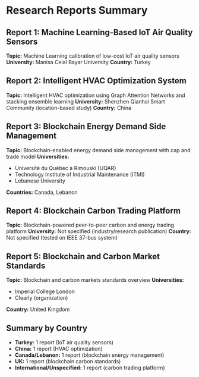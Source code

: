 # Research Reports Summary

## Report 1: Machine Learning-Based IoT Air Quality Sensors

**Topic:** Machine Learning calibration of low-cost IoT air quality sensors
**University:** Manisa Celal Bayar University
**Country:** Turkey

## Report 2: Intelligent HVAC Optimization System

**Topic:** Intelligent HVAC optimization using Graph Attention Networks and stacking ensemble learning
**University:** Shenzhen Qianhai Smart Community (location-based study)
**Country:** China

## Report 3: Blockchain Energy Demand Side Management

**Topic:** Blockchain-enabled energy demand side management with cap and trade model
**Universities:**
- Université du Québec à Rimouski (UQAR)
- Technology Institute of Industrial Maintenance (ITMI)
- Lebanese University

**Countries:** Canada, Lebanon

## Report 4: Blockchain Carbon Trading Platform

**Topic:** Blockchain-powered peer-to-peer carbon and energy trading platform
**University:** Not specified (industry/research publication)
**Country:** Not specified (tested on IEEE 37-bus system)

## Report 5: Blockchain and Carbon Market Standards

**Topic:** Blockchain and carbon markets standards overview
**Universities:**
- Imperial College London
- Clearly (organization)

**Country:** United Kingdom

## Summary by Country

- **Turkey:** 1 report (IoT air quality sensors)
- **China:** 1 report (HVAC optimization)
- **Canada/Lebanon:** 1 report (blockchain energy management)
- **UK:** 1 report (blockchain carbon standards)
- **International/Unspecified:** 1 report (carbon trading platform)
